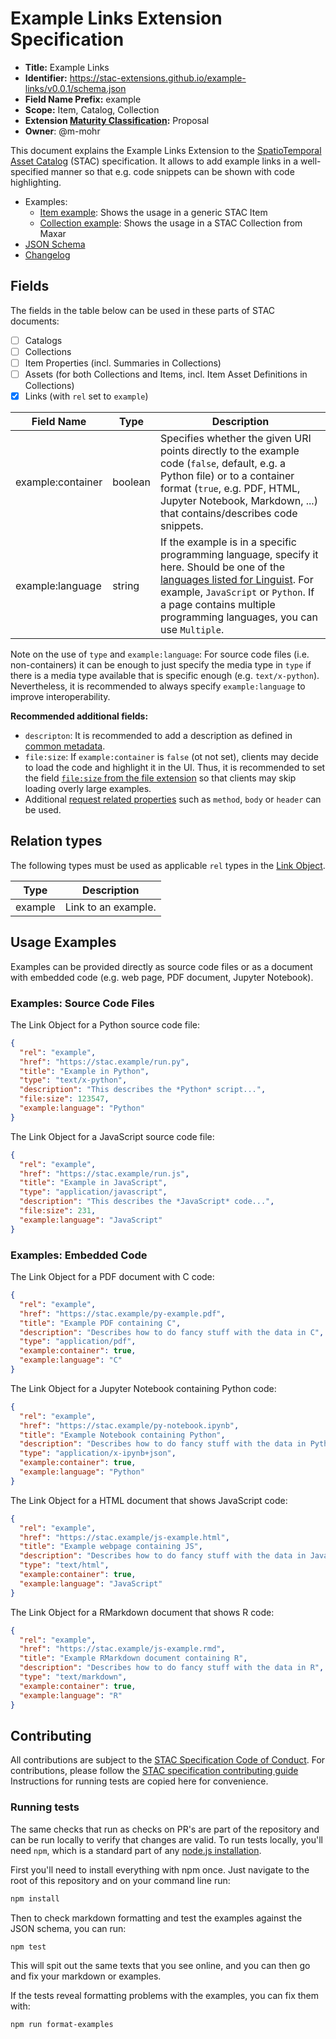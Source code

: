 # Example Links Extension Specification

- **Title:** Example Links
- **Identifier:** <https://stac-extensions.github.io/example-links/v0.0.1/schema.json>
- **Field Name Prefix:** example
- **Scope:** Item, Catalog, Collection
- **Extension [Maturity Classification](https://github.com/radiantearth/stac-spec/tree/master/extensions/README.md#extension-maturity):** Proposal
- **Owner**: @m-mohr

This document explains the Example Links Extension to the
[SpatioTemporal Asset Catalog](https://github.com/radiantearth/stac-spec) (STAC) specification.
It allows to add example links in a well-specified manner so that e.g. code snippets can be shown with code highlighting.

- Examples:
  - [Item example](examples/item.json): Shows the usage in a generic STAC Item
  - [Collection example](examples/collection.json): Shows the usage in a STAC Collection from Maxar
- [JSON Schema](json-schema/schema.json)
- [Changelog](./CHANGELOG.md)

## Fields

The fields in the table below can be used in these parts of STAC documents:
- [ ] Catalogs
- [ ] Collections
- [ ] Item Properties (incl. Summaries in Collections)
- [ ] Assets (for both Collections and Items, incl. Item Asset Definitions in Collections)
- [x] Links (with `rel` set to `example`)

| Field Name        | Type    | Description |
| ----------------- | ------- | ----------- |
| example:container | boolean | Specifies whether the given URI points directly to the example code (`false`, default, e.g. a Python file) or to a container format (`true`, e.g. PDF, HTML, Jupyter Notebook, Markdown, ...) that contains/describes code snippets. |
| example:language  | string  | If the example is in a specific programming language, specify it here. Should be one of the [languages listed for Linguist](https://github.com/github-linguist/linguist/blob/master/lib/linguist/languages.yml). For example, `JavaScript` or `Python`. If a page contains multiple programming languages, you can use `Multiple`. |

Note on the use of `type` and `example:language`: For source code files (i.e. non-containers) it can be enough to just
specify the media type in `type` if there is a media type available that is specific enough (e.g. `text/x-python`).
Nevertheless, it is recommended to always specify `example:language` to improve interoperability.

**Recommended additional fields:**
- `descripton`: It is recommended to add a description as defined in
  [common metadata](https://github.com/radiantearth/stac-spec/blob/master/item-spec/common-metadata.md#basics).
- `file:size`: If `example:container` is `false` (ot not set), clients may decide to load the code and highlight it in the UI.
  Thus, it is recommended to set the field [`file:size` from the file extension](https://github.com/stac-extensions/file/blob/main/README.md)
  so that clients may skip loading overly large examples.
- Additional [request related properties](https://github.com/radiantearth/stac-spec/issues/1198)
  such as `method`, `body` or `header` can be used.

## Relation types

The following types must be used as applicable `rel` types in the
[Link Object](https://github.com/radiantearth/stac-spec/tree/master/item-spec/item-spec.md#link-object).

| Type    | Description |
| ------- | ----------- |
| example | Link to an example. |

## Usage Examples

Examples can be provided directly as source code files or as a document with embedded code (e.g. web page, PDF document, Jupyter Notebook).

### Examples: Source Code Files

The Link Object for a Python source code file:
```json
{
  "rel": "example",
  "href": "https://stac.example/run.py",
  "title": "Example in Python",
  "type": "text/x-python",
  "description": "This describes the *Python* script...",
  "file:size": 123547,
  "example:language": "Python"
}
```

The Link Object for a JavaScript source code file:
```json
{
  "rel": "example",
  "href": "https://stac.example/run.js",
  "title": "Example in JavaScript",
  "type": "application/javascript",
  "description": "This describes the *JavaScript* code...",
  "file:size": 231,
  "example:language": "JavaScript"
}
```

### Examples: Embedded Code

The Link Object for a PDF document with C code:
```json
{
  "rel": "example",
  "href": "https://stac.example/py-example.pdf",
  "title": "Example PDF containing C",
  "description": "Describes how to do fancy stuff with the data in C",
  "type": "application/pdf",
  "example:container": true,
  "example:language": "C"
}
```

The Link Object for a Jupyter Notebook containing Python code:
```json
{
  "rel": "example",
  "href": "https://stac.example/py-notebook.ipynb",
  "title": "Example Notebook containing Python",
  "description": "Describes how to do fancy stuff with the data in Python",
  "type": "application/x-ipynb+json",
  "example:container": true,
  "example:language": "Python"
}
```

The Link Object for a HTML document that shows JavaScript code:
```json
{
  "rel": "example",
  "href": "https://stac.example/js-example.html",
  "title": "Example webpage containing JS",
  "description": "Describes how to do fancy stuff with the data in JavaScript",
  "type": "text/html",
  "example:container": true,
  "example:language": "JavaScript"
}
```

The Link Object for a RMarkdown document that shows R code:
```json
{
  "rel": "example",
  "href": "https://stac.example/js-example.rmd",
  "title": "Example RMarkdown document containing R",
  "description": "Describes how to do fancy stuff with the data in R",
  "type": "text/markdown",
  "example:container": true,
  "example:language": "R"
}
```

## Contributing

All contributions are subject to the
[STAC Specification Code of Conduct](https://github.com/radiantearth/stac-spec/blob/master/CODE_OF_CONDUCT.md).
For contributions, please follow the
[STAC specification contributing guide](https://github.com/radiantearth/stac-spec/blob/master/CONTRIBUTING.md) Instructions
for running tests are copied here for convenience.

### Running tests

The same checks that run as checks on PR's are part of the repository and can be run locally to verify that changes are valid. 
To run tests locally, you'll need `npm`, which is a standard part of any [node.js installation](https://nodejs.org/en/download/).

First you'll need to install everything with npm once. Just navigate to the root of this repository and on 
your command line run:
```bash
npm install
```

Then to check markdown formatting and test the examples against the JSON schema, you can run:
```bash
npm test
```

This will spit out the same texts that you see online, and you can then go and fix your markdown or examples.

If the tests reveal formatting problems with the examples, you can fix them with:
```bash
npm run format-examples
```
